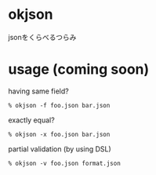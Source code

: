 # okjson

jsonをくらべるつらみ

# usage (coming soon)

having same field?
```
% okjson -f foo.json bar.json
```

exactly equal?
```
% okjson -x foo.json bar.json
```

partial validation (by using DSL)
```
% okjson -v foo.json format.json
```
